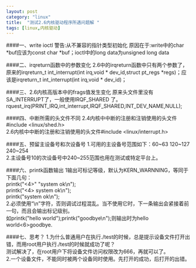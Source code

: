 ```yaml
---
layout: post
category: "linux"
title:  "测试2.6内核驱动程序所遇问题解 "
tags: [linux,内核驱动]
---
```

####一、write ioctl 警告:从不兼容的指针类型初始化
原因在于:write中的char *buf应该为const char *buf；ioctl中的long data为unsigned long data
 
####二、irqreturn函数中的参数变化
2.6中的irqreturn函数中只有两个参数了，原来的irqreturn_t int_interrupt(int irq,void * dev_id,struct pt_regs *regs)；应该是irqreturn_t int_interrupt(int irq,void * dev_id)；
 
####三、2.6内核高版本中的frags值发生变化
原来头文件里没有SA_INTERRUPT了，一般使用IRQF_SHARED 了。  
rquest_irq(PRINT_IRQ,int_interrupt,IRQF_SHARED,INT_DEV_NAME,NULL);
 
####四、中断所需的头文件不同
2.4内核中中断的注册和注销使用的头文件#include <linux/shed.h>  
2.6内核中中断的注册和注销使用的头文件#include <linux/interrupt.h>

####五、预留主设备号和次设备号
1.可用的主设备号范围如下：60~63 120~127 240~254  
2.主设备号10的次设备号中240~255范围也用在测试或特定平台上。
 
####六、printk函数输出
1输出可标记等级，默认为KERN_WARNNING，等同于下面几句：  
printk("<4>" "system ok\n");  
printk("<4> system ok\n");  
printk("system ok\n");  
2.必须使用“\n”字符，否则调试过程混乱。当不使用它时，下一条输出会紧接着前一句，而且会输出标记级别。  
如printk("hello world");printk("goodbye\n");则输出时为hello world<6>goodbye.
 
####七、思考？
1.为什么普通用户在执行./test的时候，总是提示设备文件打开出错，而用root用户执行./test的时候就成功了呢？  
测试解决了，在root用户下将设备文件访问权限改为666，再就可以了。  
2.一个设备文件，不能同时被两个设备同时使用。先打开的成功，后打开的出错。


